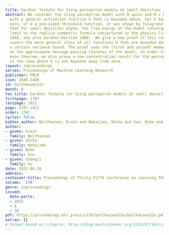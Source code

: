 ```yaml
---
title: Gardner formula for Ising perceptron models at small densities
abstract: We consider the Ising perceptron model with N spins and M = N*alpha patterns,
  with a general activation function U that is bounded above. For U bounded away from
  zero, or U a one-sided threshold function, it was shown by Talagrand (2000, 2011)
  that for small densities alpha, the free energy of the model converges in the large-N
  limit to the replica symmetric formula conjectured in the physics literature (Krauth–Mezard
  1989, see also Gardner–Derrida 1988). We give a new proof of this result, which
  covers the more general class of all functions U that are bounded above and satisfy
  a certain variance bound. The proof uses the (first and second) moment method conditional
  on the approximate message passing iterates of the model. In order to deduce our
  main theorem, we also prove a new concentration result for the perceptron model
  in the case where U is not bounded away from zero.
layout: inproceedings
series: Proceedings of Machine Learning Research
publisher: PMLR
issn: 2640-3498
id: bolthausen22a
month: 0
tex_title: Gardner formula for Ising perceptron models at small densities
firstpage: 1787
lastpage: 1911
page: 1787-1911
order: 1787
cycles: false
bibtex_author: Bolthausen, Erwin and Nakajima, Shuta and Sun, Nike and Xu, Changji
author:
- given: Erwin
  family: Bolthausen
- given: Shuta
  family: Nakajima
- given: Nike
  family: Sun
- given: Changji
  family: Xu
date: 2022-06-28
address:
container-title: Proceedings of Thirty Fifth Conference on Learning Theory
volume: '178'
genre: inproceedings
issued:
  date-parts:
  - 2022
  - 6
  - 28
pdf: https://proceedings.mlr.press/v178/bolthausen22a/bolthausen22a.pdf
extras: []
# Format based on citeproc: http://blog.martinfenner.org/2013/07/30/citeproc-yaml-for-bibliographies/
---
```


